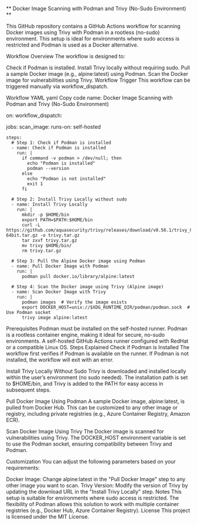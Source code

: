 ** Docker Image Scanning with Podman and Trivy (No-Sudo Environment) **

This GitHub repository contains a GitHub Actions workflow for scanning Docker images using Trivy with Podman in a rootless (no-sudo) environment. This setup is ideal for environments where sudo access is restricted and Podman is used as a Docker alternative.

Workflow Overview
The workflow is designed to:

Check if Podman is installed.
Install Trivy locally without requiring sudo.
Pull a sample Docker image (e.g., alpine:latest) using Podman.
Scan the Docker image for vulnerabilities using Trivy.
Workflow Trigger
This workflow can be triggered manually via workflow_dispatch.

Workflow YAML
yaml
Copy code
name: Docker Image Scanning with Podman and Trivy (No-Sudo Environment)

on:
  workflow_dispatch:

jobs:
  scan_image:
    runs-on: self-hosted

    steps:
      # Step 1: Check if Podman is installed
      - name: Check if Podman is installed
        run: |
          if command -v podman > /dev/null; then
            echo "Podman is installed"
            podman --version
          else
            echo "Podman is not installed"
            exit 1
          fi

      # Step 2: Install Trivy Locally without sudo
      - name: Install Trivy Locally
        run: |
          mkdir -p $HOME/bin
          export PATH=$PATH:$HOME/bin
          curl -L https://github.com/aquasecurity/trivy/releases/download/v0.56.1/trivy_0.56.1_Linux-64bit.tar.gz -o trivy.tar.gz
          tar zxvf trivy.tar.gz
          mv trivy $HOME/bin/
          rm trivy.tar.gz

      # Step 3: Pull the Alpine Docker image using Podman
      - name: Pull Docker Image with Podman
        run: |
          podman pull docker.io/library/alpine:latest

      # Step 4: Scan the Docker image using Trivy (Alpine image)
      - name: Scan Docker Image with Trivy
        run: |
          podman images  # Verify the image exists
          export DOCKER_HOST=unix://$XDG_RUNTIME_DIR/podman/podman.sock  # Use Podman socket
          trivy image alpine:latest
Prerequisites
Podman must be installed on the self-hosted runner. Podman is a rootless container engine, making it ideal for secure, no-sudo environments.
A self-hosted GitHub Actions runner configured with RedHat or a compatible Linux OS.
Steps Explained
Check if Podman is Installed
The workflow first verifies if Podman is available on the runner. If Podman is not installed, the workflow will exit with an error.

Install Trivy Locally Without Sudo
Trivy is downloaded and installed locally within the user’s environment (no sudo needed). The installation path is set to $HOME/bin, and Trivy is added to the PATH for easy access in subsequent steps.

Pull Docker Image Using Podman
A sample Docker image, alpine:latest, is pulled from Docker Hub. This can be customized to any other image or registry, including private registries (e.g., Azure Container Registry, Amazon ECR).

Scan Docker Image Using Trivy
The Docker image is scanned for vulnerabilities using Trivy. The DOCKER_HOST environment variable is set to use the Podman socket, ensuring compatibility between Trivy and Podman.

Customization
You can adjust the following parameters based on your requirements:

Docker Image: Change alpine:latest in the "Pull Docker Image" step to any other image you want to scan.
Trivy Version: Modify the version of Trivy by updating the download URL in the "Install Trivy Locally" step.
Notes
This setup is suitable for environments where sudo access is restricted.
The flexibility of Podman allows this solution to work with multiple container registries (e.g., Docker Hub, Azure Container Registry).
License
This project is licensed under the MIT License.
